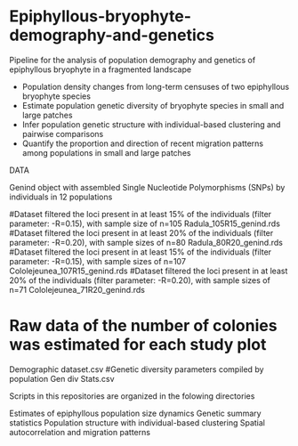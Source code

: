# Epiphyllous-bryophyte-demography-and-genetics
Pipeline for the analysis of population demography and genetics of epiphyllous bryophyte in a fragmented landscape

- Population density changes from long-term censuses of two epiphyllous bryophyte species
- Estimate population genetic diversity of bryophyte species in small and large patches
- Infer population genetic structure with individual-based clustering and pairwise comparisons
- Quantify the proportion and direction of recent migration patterns among populations in small and large patches

DATA

Genind object with assembled Single Nucleotide Polymorphisms (SNPs) by individuals in 12 populations

#Dataset filtered the loci present in at least 15% of the individuals (filter parameter: -R=0.15), with sample size of n=105
Radula_105R15_genind.rds 
#Dataset filtered the loci present in at least 20% of the individuals (filter parameter: -R=0.20), with sample sizes of n=80
Radula_80R20_genind.rds
#Dataset filtered the loci present in at least 15% of the individuals (filter parameter: -R=0.15), with sample sizes of n=107
Cololejeunea_107R15_genind.rds
#Dataset filtered the loci present in at least 20% of the individuals (filter parameter: -R=0.20), with sample sizes of n=71
Cololejeunea_71R20_genind.rds
# Raw data of the number of colonies was estimated for each study plot
Demographic dataset.csv
#Genetic diversity parameters compiled by population
Gen div Stats.csv

Scripts in this repositories are organized in the folowing directories

Estimates of epiphyllous population size dynamics
Genetic summary statistics
Population structure with individual-based clustering
Spatial autocorrelation and migration patterns
